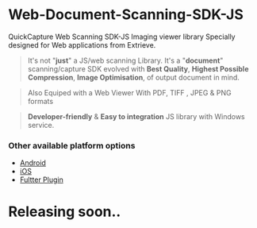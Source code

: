 # Web-Document-Scanning-SDK-JS
QuickCapture Web Scanning SDK-JS Imaging viewer library Specially designed for Web applications from Extrieve.

> It's not "**just**" a JS/web scanning Library. It's a "**document**" scanning/capture SDK evolved with **Best Quality**, **Highest Possible Compression**, **Image Optimisation**, of output document in mind.

> Also Equiped with a Web Viewer With PDF, TIFF , JPEG & PNG formats

> **Developer-friendly** & **Easy to integration** JS library with Windows service.

### Other available platform options
- [Android](https://github.com/ExtrieveTechnologies/QuickCapture_Android)
- [iOS](https://github.com/ExtrieveTechnologies/QuickCapture_IOS)
- [Fultter Plugin](https://pub.dev/packages/quickcapture)

  
# Releasing soon..
